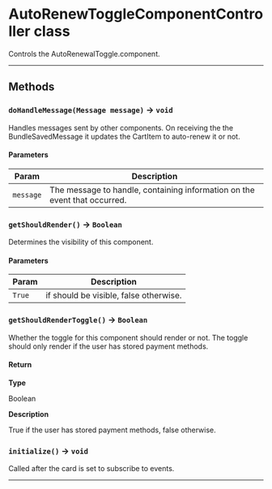 # AutoRenewToggleComponentController class

Controls the AutoRenewalToggle.component.

---
## Methods
### `doHandleMessage(Message message)` → `void`

Handles messages sent by other components. On receiving the the BundleSavedMessage it updates the CartItem to auto-renew it or not.

#### Parameters
|Param|Description|
|-----|-----------|
|`message` |  The message to handle, containing information on the event that occurred. |

### `getShouldRender()` → `Boolean`

Determines the visibility of this component.

#### Parameters
|Param|Description|
|-----|-----------|
|`True` |  if should be visible, false otherwise. |

### `getShouldRenderToggle()` → `Boolean`

Whether the toggle for this component should render or not. The toggle should only render if the user has stored payment methods.

#### Return

**Type**

Boolean

**Description**

True if the user has stored payment methods, false otherwise.

### `initialize()` → `void`

Called after the card is set to subscribe to events.

---
